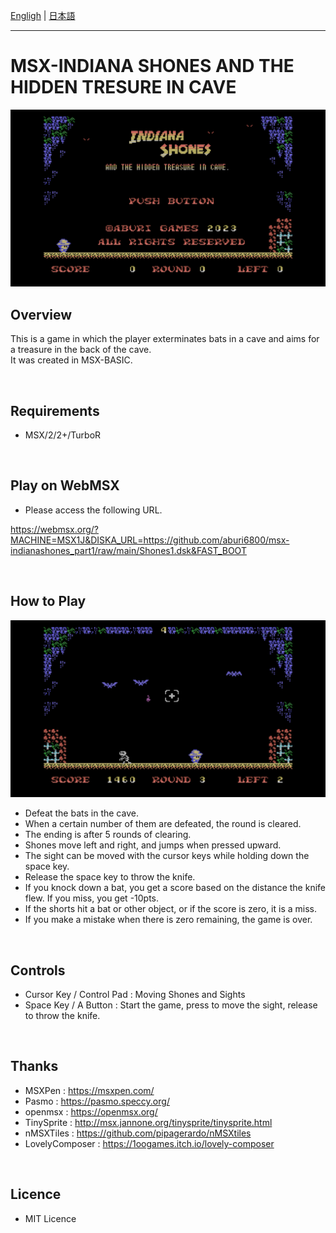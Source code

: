 [Engligh](README.md) | [日本語](README_ja.md)

---
# MSX-INDIANA SHONES AND THE HIDDEN TRESURE IN CAVE

<img src="image/01.png">

<br>

## Overview

This is a game in which the player exterminates bats in a cave and aims for a treasure in the back of the cave.  
It was created in MSX-BASIC.  

<br>

## Requirements

- MSX/2/2+/TurboR

<br>

## Play on WebMSX

- Please access the following URL.

https://webmsx.org/?MACHINE=MSX1J&DISKA_URL=https://github.com/aburi6800/msx-indianashones_part1/raw/main/Shones1.dsk&FAST_BOOT

<br>

## How to Play

<img src="image/02.png">

- Defeat the bats in the cave.
- When a certain number of them are defeated, the round is cleared.
- The ending is after 5 rounds of clearing.
- Shones move left and right, and jumps when pressed upward.
- The sight can be moved with the cursor keys while holding down the space key.
- Release the space key to throw the knife.
- If you knock down a bat, you get a score based on the distance the knife flew. If you miss, you get -10pts.
- If the shorts hit a bat or other object, or if the score is zero, it is a miss.
- If you make a mistake when there is zero remaining, the game is over.

<br>

## Controls

- Cursor Key / Control Pad : Moving Shones and Sights
- Space Key / A Button : Start the game, press to move the sight, release to throw the knife.

<br>

## Thanks

- MSXPen : https://msxpen.com/
- Pasmo : https://pasmo.speccy.org/
- openmsx : https://openmsx.org/
- TinySprite : http://msx.jannone.org/tinysprite/tinysprite.html
- nMSXTiles : https://github.com/pipagerardo/nMSXtiles
- LovelyComposer : https://1oogames.itch.io/lovely-composer

<br>

## Licence

- MIT Licence
